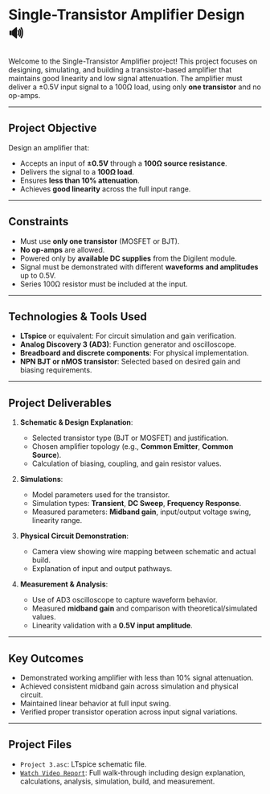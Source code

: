 # Single-Transistor Amplifier Design 🔊

Welcome to the Single-Transistor Amplifier project! This project focuses on designing, simulating, and building a transistor-based amplifier that maintains good linearity and low signal attenuation. The amplifier must deliver a ±0.5V input signal to a 100Ω load, using only **one transistor** and no op-amps.

---

## Project Objective

Design an amplifier that:
- Accepts an input of **±0.5V** through a **100Ω source resistance**.
- Delivers the signal to a **100Ω load**.
- Ensures **less than 10% attenuation**.
- Achieves **good linearity** across the full input range.

---

## Constraints

- Must use **only one transistor** (MOSFET or BJT).
- **No op-amps** are allowed.
- Powered only by **available DC supplies** from the Digilent module.
- Signal must be demonstrated with different **waveforms and amplitudes** up to 0.5V.
- Series 100Ω resistor must be included at the input.

---

## Technologies & Tools Used

- **LTspice** or equivalent: For circuit simulation and gain verification.
- **Analog Discovery 3 (AD3)**: Function generator and oscilloscope.
- **Breadboard and discrete components**: For physical implementation.
- **NPN BJT or nMOS transistor**: Selected based on desired gain and biasing requirements.

---

## Project Deliverables

1. **Schematic & Design Explanation**:
   - Selected transistor type (BJT or MOSFET) and justification.
   - Chosen amplifier topology (e.g., **Common Emitter**, **Common Source**).
   - Calculation of biasing, coupling, and gain resistor values.

2. **Simulations**:
   - Model parameters used for the transistor.
   - Simulation types: **Transient**, **DC Sweep**, **Frequency Response**.
   - Measured parameters: **Midband gain**, input/output voltage swing, linearity range.

3. **Physical Circuit Demonstration**:
   - Camera view showing wire mapping between schematic and actual build.
   - Explanation of input and output pathways.

4. **Measurement & Analysis**:
   - Use of AD3 oscilloscope to capture waveform behavior.
   - Measured **midband gain** and comparison with theoretical/simulated values.
   - Linearity validation with a **0.5V input amplitude**.

---

## Key Outcomes

- Demonstrated working amplifier with less than 10% signal attenuation.
- Achieved consistent midband gain across simulation and physical circuit.
- Maintained linear behavior at full input swing.
- Verified proper transistor operation across input signal variations.

---

## Project Files

- `Project 3.asc`: LTspice schematic file.
- [`Watch Video Report`](https://www.youtube.com/watch?v=5SPJJU-ys-s&ab_channel=AaronGhosh): Full walk-through including design explanation, calculations, analysis, simulation, build, and measurement.
